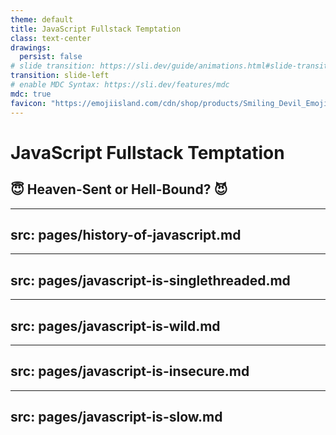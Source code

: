 ```yaml
---
theme: default
title: JavaScript Fullstack Temptation
class: text-center
drawings:
  persist: false
# slide transition: https://sli.dev/guide/animations.html#slide-transitions
transition: slide-left
# enable MDC Syntax: https://sli.dev/features/mdc
mdc: true
favicon: "https://emojiisland.com/cdn/shop/products/Smiling_Devil_Emoji_large.png?v=1571606036"
---
```


# JavaScript Fullstack Temptation

## 😇 Heaven-Sent or Hell-Bound? 😈

<!--
INTRO
-->

---
src: pages/history-of-javascript.md
---

---
src: pages/javascript-is-singlethreaded.md
---

---
src: pages/javascript-is-wild.md
---

---
src: pages/javascript-is-insecure.md
---

---
src: pages/javascript-is-slow.md
---
